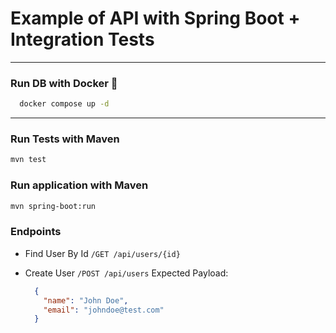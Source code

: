 # Example of API with Spring Boot + Integration Tests

---

### Run DB with Docker 🐳

```bash
  docker compose up -d
```

---

### Run Tests with Maven

```bash
mvn test
```

### Run application with Maven

```bash
mvn spring-boot:run
```

### Endpoints

- Find User By Id
  ```/GET /api/users/{id}```

- Create User
  ```/POST /api/users```
  Expected Payload:
  ```json
    { 
      "name": "John Doe",
      "email": "johndoe@test.com"
    }
  ```